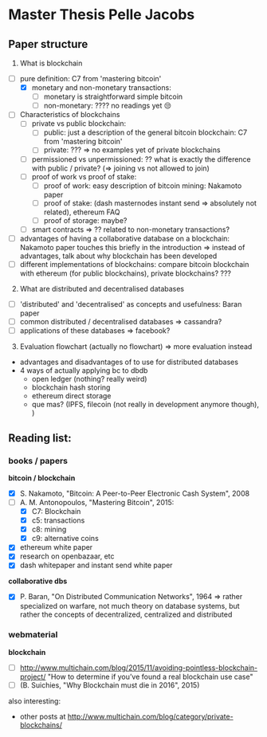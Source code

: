 # Master Thesis Pelle Jacobs

## Paper structure

1. What is blockchain
  - [ ] pure definition: C7 from 'mastering bitcoin'
    - [x] monetary and non-monetary transactions:
      - [ ] monetary is straightforward simple bitcoin
      - [ ] non-monetary: ???? no readings yet 😒
  - [ ] Characteristics of blockchains
    - [ ] private vs public blockchain:
      - [ ] public: just a description of the general bitcoin blockchain: C7 from 'mastering bitcoin'
      - [ ] private: ??? => no examples yet of private blockchains
    - [ ] permissioned vs unpermissioned: ?? what is exactly the difference with public / private? (=> joining vs not allowed to join)
    - [ ] proof of work vs proof of stake:
      - [ ] proof of work: easy description of bitcoin mining: Nakamoto paper
      - [ ] proof of stake: (dash masternodes instant send => absolutely not related), ethereum FAQ
      - [ ] proof of storage: maybe?
    - [ ] smart contracts => ?? related to non-monetary transactions?
  - [ ] advantages of having a collaborative database on a blockchain: Nakamoto paper touches this briefly in the introduction => instead of advantages, talk about why blockchain has been developed 
  - [ ] different implementations of blockchains: compare bitcoin blockchain with ethereum (for public blockchains), private blockchains?  ???

2. What are distributed and decentralised databases
  - [ ] 'distributed' and 'decentralised' as concepts and usefulness: Baran paper
  - [ ] common distributed / decentralised databases => cassandra?
  - [ ] applications of these databases => facebook?

3. Evaluation flowchart (actually no flowchart) => more evaluation instead
  - advantages and disadvantages of to use for distributed databases
  - 4 ways of actually applying bc to dbdb
      - open ledger (nothing? really weird)
      - blockchain hash storing
      - ethereum direct storage
      - que mas? (IPFS, filecoin (not really in development anymore though), )

## Reading list:

### books / papers

**bitcoin / blockchain**

- [x] S. Nakamoto, "Bitcoin: A Peer-to-Peer Electronic Cash System", 2008
- [ ] A. M. Antonopoulos, "Mastering Bitcoin", 2015:
  - [x] C7: Blockchain
  - [x] c5: transactions
  - [x] c8: mining
  - [x] c9: alternative coins
- [x] ethereum white paper
- [x] research on openbazaar, etc
- [x] dash whitepaper and instant send white paper

**collaborative dbs**

- [x] P. Baran, "On Distributed Communication Networks", 1964 => rather specialized on warfare, not much theory on database systems, but rather the concepts of decentralized, centralized and distributed

### webmaterial

**blockchain**

- [ ] http://www.multichain.com/blog/2015/11/avoiding-pointless-blockchain-project/ "How to determine if you’ve found a real blockchain use case"
- [ ] (B. Suichies, "Why Blockchain must die in 2016", 2015)

also interesting:

- other posts at http://www.multichain.com/blog/category/private-blockchains/
